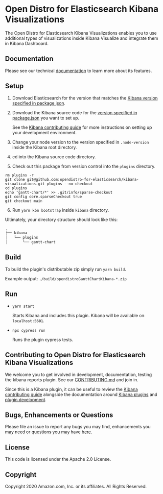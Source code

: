 # Open Distro for Elasticsearch Kibana Visualizations

The Open Distro for Elasticsearch Kibana Visualizations enables you to use additional types of visualizations inside Kibana Visualize and integrate them in Kibana Dashboard.


## Documentation

Please see our technical [documentation](https://opendistro.github.io/for-elasticsearch-docs/) to learn more about its features.


## Setup

1. Download Elasticsearch for the version that matches the [Kibana version specified in package.json](./package.json#L5).
1. Download the Kibana source code for the [version specified in package.json](./package.json#L5) you want to set up.

   See the [Kibana contributing guide](https://github.com/elastic/kibana/blob/master/CONTRIBUTING.md#setting-up-your-development-environment) for more instructions on setting up your development environment.
   
1. Change your node version to the version specified in `.node-version` inside the Kibana root directory.
1. cd into the Kibana source code directory.
1. Check out this package from version control into the `plugins` directory.
```
rm plugins -r
git clone git@github.com:opendistro-for-elasticsearch/kibana-visualizations.git plugins --no-checkout
cd plugins
echo 'gantt-chart/*' >> .git/info/sparse-checkout
git config core.sparseCheckout true
git checkout main
```
6. Run `yarn kbn bootstrap` inside `kibana` directory.

Ultimately, your directory structure should look like this:

```md
.
├── kibana
│   └── plugins
│       └── gantt-chart
```


## Build

To build the plugin's distributable zip simply run `yarn build`.

Example output: `./build/opendistroGanttChartKibana-*.zip`


## Run

- `yarn start`

  Starts Kibana and includes this plugin. Kibana will be available on `localhost:5601`.

- `npx cypress run`

  Runs the plugin cypress tests.


## Contributing to Open Distro for Elasticsearch Kibana Visualizations

We welcome you to get involved in development, documentation, testing the kibana reports plugin. See our [CONTRIBUTING.md](./CONTRIBUTING.md) and join in.

Since this is a Kibana plugin, it can be useful to review the [Kibana contributing guide](https://github.com/elastic/kibana/blob/master/CONTRIBUTING.md) alongside the documentation around [Kibana plugins](https://www.elastic.co/guide/en/kibana/master/kibana-plugins.html) and [plugin development](https://www.elastic.co/guide/en/kibana/current/plugin-development.html).

## Bugs, Enhancements or Questions

Please file an issue to report any bugs you may find, enhancements you may need or questions you may have [here](https://github.com/opendistro-for-elasticsearch/kibana-visualizations/issues).

## License

This code is licensed under the Apache 2.0 License. 

## Copyright

Copyright 2020 Amazon.com, Inc. or its affiliates. All Rights Reserved.

